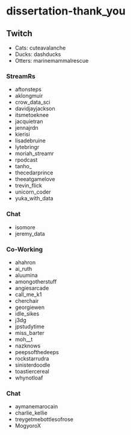 # dissertation-thank_you

## Twitch

- Cats: cuteavalanche
- Ducks: dashducks
- Otters: marinemammalrescue

### StreamRs

- aftonsteps
- aklongmuir
- crow_data_sci
- davidjayjackson
- itsmetoeknee
- jacquietran
- jennajrdn
- kierisi
- lisadebruine
- lytebringr
- moriah_streamr
- rpodcast
- tanho_
- thecedarprince
- theeatgamelove
- trevin_flick
- unicorn_coder
- yuka_with_data

### Chat

- isomore
- jeremy_data

### Co-Working

- ahahron
- ai_ruth
- aluumina
- amongotherstuff
- angiesarcade
- call_me_k1
- cherchair
- georgiewen
- idle_sikes
- j3dg
- jpstudytime
- miss_barter
- moh__t
- nazknows
- peepsofthedeeps
- rockstarrudra
- sinisterdoodle
- toastiercereal
- whynotloaf


### Chat

- aymanemarocain
- charlie_kellie
- treygetmebottlesofrose
- MogyoroX
